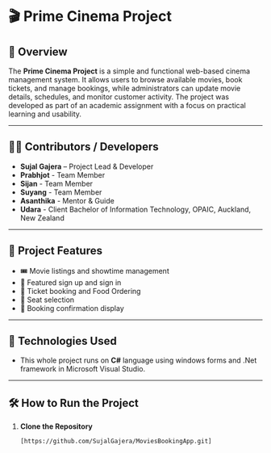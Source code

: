 # 🎬 Prime Cinema Project

## 📖 Overview

The **Prime Cinema Project** is a simple and functional web-based cinema management system. It allows users to browse available movies, book tickets, and manage bookings, while administrators can update movie details, schedules, and monitor customer activity. The project was developed as part of an academic assignment with a focus on practical learning and usability.

---

## 👨‍💻 Contributors / Developers

- **Sujal Gajera** – Project Lead & Developer
- **Prabhjot** - Team Member
- **Sijan** - Team Member
- **Suyang** - Team Member
- **Asanthika** - Mentor & Guide
- **Udara** - Client 
  Bachelor of Information Technology, OPAIC, Auckland, New Zealand

---

## 🚀 Project Features

- 🎟️ Movie listings and showtime management  
- 🔐 Featured sign up and sign in 
- 🧾 Ticket booking and Food Ordering  
- 📅 Seat selection 
- 📩 Booking confirmation display

---

## 🔧 Technologies Used

- This whole project runs on **C#** language using windows forms and .Net framework in Microsoft Visual Studio.

---

## 🛠️ How to Run the Project

1. **Clone the Repository**
   ```bash
   [https://github.com/SujalGajera/MoviesBookingApp.git]
